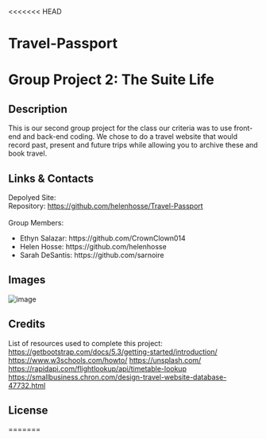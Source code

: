 <<<<<<< HEAD
# Travel-Passport
# Group Project 2: The Suite Life

## Description
This is our second group project for the class our criteria was to use front-end and back-end coding. We chose to do a travel website that would record past, present and future trips while allowing you to archive these and book travel.  

## Links & Contacts
 Depolyed Site: 
 <br>Repository: https://github.com/helenhosse/Travel-Passport
 <br><br>
 Group Members:<br>
 <ul><li>Ethyn Salazar: https://github.com/CrownClown014</li>
 <li>Helen Hosse: https://github.com/helenhosse</li>
 <li>Sarah DeSantis: https://github.com/sarnoire</li>
 </ul>

 ## Images
![image](https://user-images.githubusercontent.com/115049982/216855334-3da50a91-f21a-4c46-a10e-e81b5c1e7f76.png)


## Credits

List of resources used to complete this project:
https://getbootstrap.com/docs/5.3/getting-started/introduction/
https://www.w3schools.com/howto/
https://unsplash.com/
https://rapidapi.com/flightlookup/api/timetable-lookup
https://smallbusiness.chron.com/design-travel-website-database-47732.html



## License
=======
